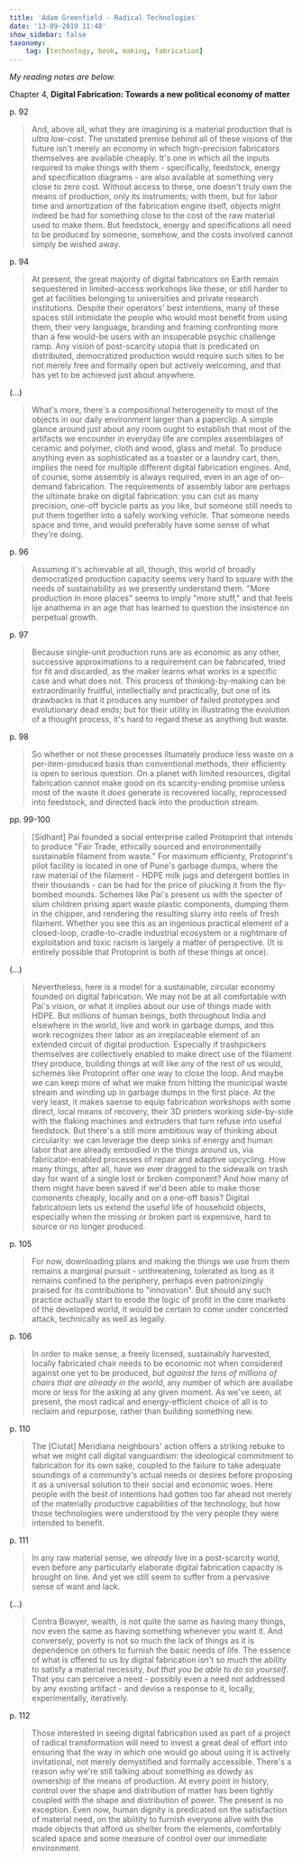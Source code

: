 ```yaml
---
title: 'Adam Greenfield - Radical Technologies'
date: '13-09-2019 11:48'
show_sidebar: false
taxonomy:
    tag: [technology, book, making, fabrication]
---
```


*My reading notes are below.*

Chapter 4, **Digital Fabrication: Towards a new political economy of matter**

p. 92 

> And, above all, what they are imagining is a material production that is *ultra low-cost*. The unstated premise behind all of these visions of the future isn't merely an economy in which high-precision fabricators themselves are available cheaply. It's one in which all the inputs required to make things with them - specifically, feedstock, energy and specification diagrams - are also available at something very close to zero cost. Without access to these, one doesn't truly own the means of production, only its instruments; with them, but for labor time and amortization of the fabrication engine itself, objects might indeed be had for something close to the cost of the raw material used to make them. But feedstock, energy and specifications all need to be produced by someone, somehow, and the costs involved cannot simply be wished away.

p. 94

> At present, the great majority of digital fabricators on Earth remain sequestered in limited-access workshops like these, or still harder to get at facilities belonging to universities and private research institutions. Despite their operators' best intentions, many of these spaces still intimidate the people who would most benefit from using them, their very language, branding and framing confronting more than a few would-be users with an insuperable psychic challenge ramp. Any vision of post-scarcity utopia that is predicated on distributed, democratized production would require such sites to be not merely free and formally open but actively welcoming, and that has yet to be achieved just about anywhere.

(...)

> What's more, there's a compositional heterogeneity to most of the objects in our daily environment larger than a paperclip. A simple glance around just about any room ought to establish that most of the artifacts we encounter in everyday life are complex assemblages of ceramic and polymer, cloth and wood, glass and metal. To produce anything even as sophisticated as a toaster or a laundry cart, then, implies the need for multiple different digital fabrication engines.
> And, of course, some assembly is always required, even in an age of on-demand fabrication. The requirements of assembly labor are perhaps the ultimate brake on digital fabrication: you can cut as many precision, one-off bycicle parts as you like, but someone still needs to put them together into a safely working vehicle. That someone needs space and time, and would preferably have some sense of what they're doing.

p. 96

> Assuming it's achievable at all, though, this world of broadly democratized production capacity seems very hard to square with the needs of sustainability as we presently understand them. "More production in more places" seems to imply "more stuff," and that feels lije anathema in an age that has learned to question the insistence on perpetual growth.

p. 97

> Because single-unit production runs are as economic as any other, successive approximations to a requirement can be fabricated, tried for fit and discarded, as the maker learns what works in a specific case and what does not. This process of thinking-by-making can be extraordinarily fruitful, intellectially and practically, but one of its drawbacks is that it produces any number of failed prototypes and evolutionary dead ends; but for their utility in illustrating the evolution of a thought process, it's hard to regard these as anything but waste.

p. 98

> So whether or not these processes iltumately produce less waste on a per-item-produced basis than conventional methods, their efficienty is open to serious question. On a planet with limited resources, digital fabrication cannot make good on its scarcity-ending promise unless most of the waste it *does* generate is recovered locally, reprocessed into feedstock, and directed back into the production stream.


pp. 99-100

> \[Sidhant\] Pai founded a social enterprise called Protoprint that intends to produce "Fair Trade, ethically sourced and environmentally sustainable filament from waste." For maximum efficienty, Protoprint's pilot facility is located in one of Pune's garbage dumps, where the raw material of the filament - HDPE milk jugs and detergent bottles in their thousands - can be had for the price of plucking it from the fly-bombed mounds.
> Schemes like Pai's present us with the specter of slum children prising apart waste plastic components, dumping them in the chipper, and rendering the resulting slurry into reels of fresh filament. Whether you see this as an ingenious practical element of a closed-loop, cradle-to-cradle industrial ecosystem or a nightmare of exploitation and toxic racism is largely a matter of perspective. (It is entirely possible that Protoprint is both of these things at once).

(...)

> Nevertheless, here is a model for a sustainable, circular economy founded on digital fabrication. We may not be at all comfortable with Pai's vision, or what it implies about our use of things made with HDPE. But millions of human beings, both throughout India and elsewhere in the world, live and work in garbage dumps, and this work recognizes their labor as an irreplaceable element of an extended circuit of digital production. Especially if trashpickers themselves are collectively enabled to make direct use of the filament they produce, building things at will like any of the rest of us would, schemes like Protoprint offer one way to close the loop.
> And maybe we can keep more of what we make from hitting the municipal waste stream and winding up in garbage dumps in the first place. At the very least, it makes saense to equip fabrication workshops with some direct, local means of recovery, their 3D printers working side-by-side with the flaking machines and extruders that turn refuse into useful feedstock.
> But there's a still more ambitious way of thinking about circularity: we can leverage the deep sinks of energy and human labor that are already embodied in the things around us, via fabricator-enabled processes of repair and adaptive upcycling. How many things, after all, have we ever dragged to the sidewalk on trash day for want of a single lost or broken component? And how many of them might have been saved if we'd been able to make those comonents cheaply, locally and on a one-off basis? Digital fabricatoion lets us extend the useful life of household objects, especially when the missing or broken part is expensive, hard to source or no longer produced.

p. 105

> For now, downloading plans and making the things we use from them remains a marginal pursuit - unthreatening, tolerated as long as it remains confined to the periphery, perhaps even patronizingly praised for its contributions to "innovation". But should any such practice actually start to erode the logic of profit in the core markets of the developed world, it would be certain to come under concerted attack, technically as well as legally.

p. 106

> In order to make sense, a freely licensed, sustainably harvested, locally fabricated chair needs to be economic not when considered against one yet to be produced, *but against the tens of millions of chairs that are already in the world*, any number of which are availabe more or less for the asking at any given moment. As we've seen, at present, the most radical and energy-efficient choice of all is to reclaim and repurpose, rather than building something new.

p. 110 

> The \[Ciutat\] Meridiana neighbours' action offers a striking rebuke to what we might call digital vanguardism: the ideological commitment to fabrication for its own sake, coupled to the failure to take adequate soundings of a community's actual needs or desires before proposing it as a universal solution to their social and economic woes. Here people with the best of intentions had gotten too far ahead not merely of the materially productive capabilities of the technology, but how those technologies were understood by the very people they were intended to benefit.

p. 111

> In any raw material sense, we *already* live in a post-scarcity world, even before any particularly elaborate digital fabrication capacity is brought on line. And yet we still seem to suffer from a pervasive sense of want and lack.

(...)

> Contra Bowyer, wealth, is not quite the same as having many things, nov even the same as having something whenever you want it. And conversely, poverty is not so much the lack of things as it is dependence on others to furnish the basic needs of life. The essence of what is offered to us by digital fabrication isn't so much the ability to satisfy a material necessity, *but that you be able to do so yourself*. That you can perceive a need - possibly even a need not addressed by any existing artifact - and devise a response to it, locally, experimentally, iteratively.


p. 112

> Those interested in seeing digital fabrication used as part of a project of radical transformation will need to invest a great deal of effort into ensuring that the way in which one would go about using it is actively invitational, not merely demystified and formally accessible.
> There's a reason why we're still talking about something as dowdy as ownership of the means of production. At every point in history, control over the shape and distribution of matter has been tightly coupled with the shape and distribution of power. The present is no exception. Even now, human dignity is predicated on the satisfaction of material need, on the abiitity to furnish everyone alive with the made objects that afford us shelter from the elements, comfortably scaled space and some measure of control over our immediate environment.
